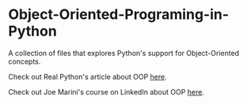 # Object-Oriented-Programing-in-Python
A collection of files that explores Python's support for Object-Oriented concepts. 

Check out Real Python's article about OOP [here](https://realpython.com/python3-object-oriented-programming/).

Check out Joe Marini's course on LinkedIn about OOP [here](https://www.linkedin.com/learning/python-object-oriented-programming/python-object-oriented-programming).
